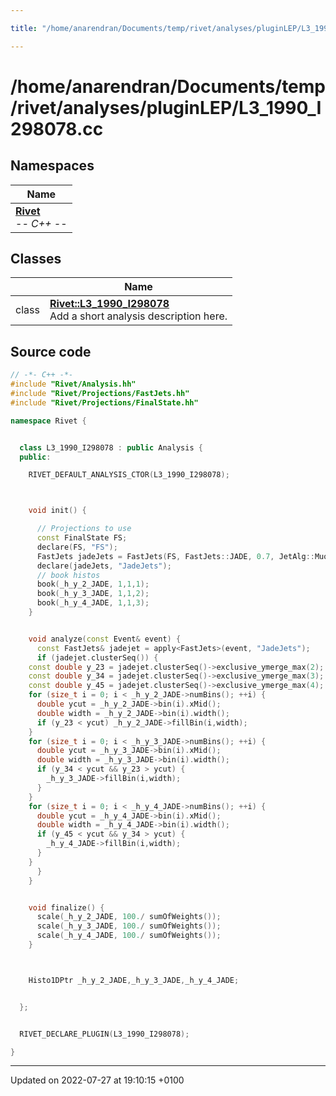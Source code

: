 ```yaml
---

title: "/home/anarendran/Documents/temp/rivet/analyses/pluginLEP/L3_1990_I298078.cc"

---
```


# /home/anarendran/Documents/temp/rivet/analyses/pluginLEP/L3_1990_I298078.cc



## Namespaces

| Name           |
| -------------- |
| **[Rivet](http://example.org/namespaces/namespacerivet/)** <br>-*- C++ -*-  |

## Classes

|                | Name           |
| -------------- | -------------- |
| class | **[Rivet::L3_1990_I298078](http://example.org/classes/classrivet_1_1l3__1990__i298078/)** <br>Add a short analysis description here.  |




## Source code

```cpp
// -*- C++ -*-
#include "Rivet/Analysis.hh"
#include "Rivet/Projections/FastJets.hh"
#include "Rivet/Projections/FinalState.hh"

namespace Rivet {


  class L3_1990_I298078 : public Analysis {
  public:

    RIVET_DEFAULT_ANALYSIS_CTOR(L3_1990_I298078);



    void init() {

      // Projections to use
      const FinalState FS;
      declare(FS, "FS");
      FastJets jadeJets = FastJets(FS, FastJets::JADE, 0.7, JetAlg::Muons::ALL, JetAlg::Invisibles::DECAY);
      declare(jadeJets, "JadeJets");
      // book histos
      book(_h_y_2_JADE, 1,1,1);
      book(_h_y_3_JADE, 1,1,2);
      book(_h_y_4_JADE, 1,1,3);
    }


    void analyze(const Event& event) {
      const FastJets& jadejet = apply<FastJets>(event, "JadeJets");
      if (jadejet.clusterSeq()) {
    const double y_23 = jadejet.clusterSeq()->exclusive_ymerge_max(2);
    const double y_34 = jadejet.clusterSeq()->exclusive_ymerge_max(3);
    const double y_45 = jadejet.clusterSeq()->exclusive_ymerge_max(4);
    for (size_t i = 0; i < _h_y_2_JADE->numBins(); ++i) {
      double ycut = _h_y_2_JADE->bin(i).xMid();
      double width = _h_y_2_JADE->bin(i).width();
      if (y_23 < ycut) _h_y_2_JADE->fillBin(i,width);
    }
    for (size_t i = 0; i < _h_y_3_JADE->numBins(); ++i) {
      double ycut = _h_y_3_JADE->bin(i).xMid();
      double width = _h_y_3_JADE->bin(i).width();
      if (y_34 < ycut && y_23 > ycut) {
        _h_y_3_JADE->fillBin(i,width);
      }
    }
    for (size_t i = 0; i < _h_y_4_JADE->numBins(); ++i) {
      double ycut = _h_y_4_JADE->bin(i).xMid();
      double width = _h_y_4_JADE->bin(i).width();
      if (y_45 < ycut && y_34 > ycut) {
        _h_y_4_JADE->fillBin(i,width);
      }
    }
      }
    }


    void finalize() {
      scale(_h_y_2_JADE, 100./ sumOfWeights());
      scale(_h_y_3_JADE, 100./ sumOfWeights());
      scale(_h_y_4_JADE, 100./ sumOfWeights());
    }



    Histo1DPtr _h_y_2_JADE,_h_y_3_JADE,_h_y_4_JADE;


  };


  RIVET_DECLARE_PLUGIN(L3_1990_I298078);

}
```


-------------------------------

Updated on 2022-07-27 at 19:10:15 +0100
